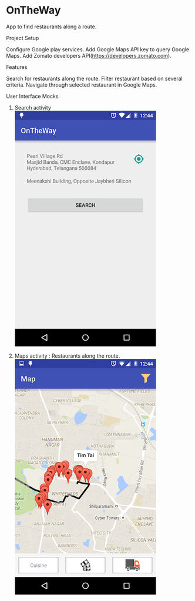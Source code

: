 # OnTheWay
App to find restaurants along a route.

Project Setup

Configure Google play services.
Add Google Maps API key to query Google Maps.
Add Zomato developers API(https://developers.zomato.com).


Features

Search for restaurants along the route.
Filter restaurant based on several criteria.
Navigate through selected restaurant in Google Maps.

User Interface Mocks

1. Search activity
![](https://github.com/ayushk92/OnTheWay/blob/master/screenshots/mainactivity.png)

2. Maps activity : Restaurants along the route.
![](https://github.com/ayushk92/OnTheWay/blob/master/screenshots/mapsactivity.png)
